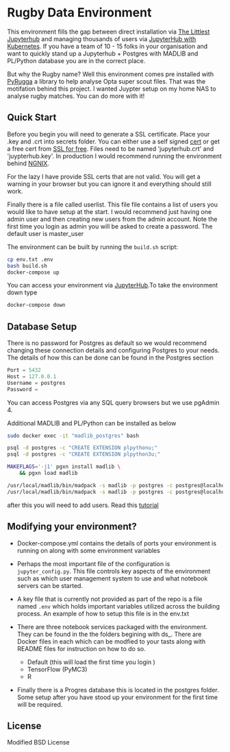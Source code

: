# Rugby Data Environment

This environment fills the gap between direct installation via [The Littlest Jupyterhub](https://tljh.jupyter.org/en/latest/) and managing thousands of users via [JupyterHub with Kubernetes](https://zero-to-jupyterhub.readthedocs.io/en/latest/). If you have a team of 10 - 15 folks in your organisation and want to quickly stand up a Jupyterhub + Postgres with MADLIB and PL/Python database you are in the correct place.

But why the Rugby name? Well this environment comes pre installed with [PyRugga](https://github.com/jlondal/pyrugga) a library to help analyse Opta super scout files. That was the motifation behind this project. I wanted Juypter setup on my home NAS to analyse rugby matches. You can do more with it!

## Quick Start

Before you begin you will need to generate a SSL certificate. Place your .key and .crt into secrets folder. You can either use a self signed [cert](https://medium.com/better-programming/how-to-create-ssl-certificates-for-development-861237235933) or get a free cert from [SSL for free](https://www.sslforfree.com/). Files need to be named 'jupyterhub.crt' and 'juypterhub.key'. In production I would recommend running the environment behind [NGNIX](https://medium.com/@mightywomble/how-to-set-up-nginx-reverse-proxy-with-lets-encrypt-8ef3fd6b79e5). 

For the lazy I have provide SSL certs that are not valid. You will get a warning in your browser but you can ignore it and everything should still work. 

Finally there is a file called userlist. This file file contains a list of users you would like to have setup at the start. I would recommend just having one admin user and then creating new users from the admin account. Note the first time you login as admin you will be asked to create a password. The default user is master_user

The environment can be built by running the `build.sh` script:

```bash
cp env.txt .env
bash build.sh
docker-compose up
```

You can access your environment via [JupyterHub](https://127.0.0.1:8000).To take the environment down type

```bash
docker-compose down
```

## Database Setup

There is no password for Postgres as default so we would recommend changing these connection details and configuring Postgres to your needs. The details of how this can be done can be found in the Postgres section 

```python
Port = 5432
Host = 127.0.0.1
Username = postgres
Password = 
```

You can access Postgres via any SQL query browsers but we use pgAdmin 4.

Additional MADLIB and PL/Python can be installed as below 

```bash
sudo docker exec -it "madlib_postgres" bash

psql -d postgres -c "CREATE EXTENSION plpythonu;"
psql -d postgres -c "CREATE EXTENSION plpython3u;"

MAKEFLAGS='-j1' pgxn install madlib \
    && pgxn load madlib

/usr/local/madlib/bin/madpack -s madlib -p postgres -c postgres@localhost:5432/postgres install
/usr/local/madlib/bin/madpack -s madlib -p postgres -c postgres@localhost:5432/postgres install-check
```

after this you will need to add users. Read this [tutorial](https://medium.com/coding-blocks/creating-user-database-and-adding-access-on-postgresql-8bfcd2f4a91e)

## Modifying your environment?

* Docker-compose.yml contains the details of ports your environment is running on along with some environment variables

* Perhaps the most important file of the configuration is `jupyter_config.py`. This file controls key aspects of the environment such as which user management system to use and what notebook servers can be started. 

* A key file that is currently not provided as part of the repo is a file named `.env` which holds important variables utilized across the building process. An example of how to setup this file is in the env.txt 

* There are three notebook services packaged with the environment. They can be found in the the folders begining with ds_. There are Docker files in each which can be modfied to your tasts along with README files for instruction on how to do so.

    * Default (this will load the first time you login )
    * TensorFlow (PyMC3)
    * R

* Finally there is a Progres database this is located in the postgres folder. Some setup after you have stood up your environment for the first time will be required.

## License 

Modified BSD License